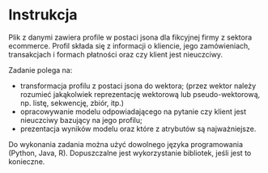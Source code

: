 # Instrukcja 
Plik z danymi zawiera profile w postaci jsona dla fikcyjnej firmy z sektora ecommerce. Profil składa się z informacji o kliencie, jego zamówieniach, transakcjach i formach płatności oraz czy klient jest nieuczciwy.

Zadanie polega na:
- transformacja profilu z postaci jsona do wektora; (przez wektor należy rozumieć jakąkolwiek reprezentację wektorową lub pseudo-wektorową, np. listę, sekwencję, zbiór, itp.)
- opracowywanie modelu odpowiadającego na pytanie czy klient jest nieuczciwy bazujący na jego profilu;
- prezentacja wyników modelu oraz które z atrybutów są najważniejsze.

Do wykonania zadania można użyć dowolnego języka programowania (Python, Java, R). Dopuszczalne jest wykorzystanie bibliotek, jeśli jest to konieczne.
